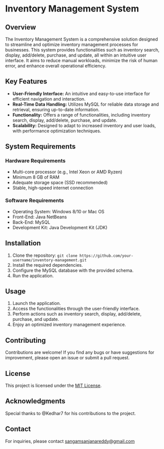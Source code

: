 # Inventory Management System

## Overview

The Inventory Management System is a comprehensive solution designed to streamline and optimize inventory management processes for businesses. This system provides functionalities such as inventory search, display, add/delete, purchase, and update, all within an intuitive user interface. It aims to reduce manual workloads, minimize the risk of human error, and enhance overall operational efficiency.

## Key Features

- **User-Friendly Interface:** An intuitive and easy-to-use interface for efficient navigation and interaction.
- **Real-Time Data Handling:** Utilizes MySQL for reliable data storage and retrieval, ensuring up-to-date information.
- **Functionality:** Offers a range of functionalities, including inventory search, display, add/delete, purchase, and update.
- **Scalability:** Designed to adapt to increased inventory and user loads, with performance optimization techniques.

## System Requirements

### Hardware Requirements

- Multi-core processor (e.g., Intel Xeon or AMD Ryzen)
- Minimum 8 GB of RAM
- Adequate storage space (SSD recommended)
- Stable, high-speed internet connection

### Software Requirements

- Operating System: Windows 8/10 or Mac OS
- Front-End: Java NetBeans
- Back-End: MySQL
- Development Kit: Java Development Kit (JDK)

## Installation

1. Clone the repository:
   `git clone https://github.com/your-username/inventory-management.git`
2. Install the required dependencies.
3. Configure the MySQL database with the provided schema.
4. Run the application.

## Usage

1. Launch the application.
2. Access the functionalities through the user-friendly interface.
3. Perform actions such as inventory search, display, add/delete, purchase, and update.
4. Enjoy an optimized inventory management experience.

## Contributing

Contributions are welcome! If you find any bugs or have suggestions for improvement, please open an issue or submit a pull request.

## License

This project is licensed under the [MIT License](LICENSE).

## Acknowledgments

Special thanks to @Kedhar7 for his contributions to the project.

## Contact

For inquiries, please contact sangamsanjanareddy@gmail.com 


